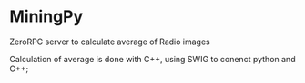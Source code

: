 # MiningPy
ZeroRPC server to calculate average of Radio images

Calculation of average is done with C++, using SWIG to conenct python and C++;
